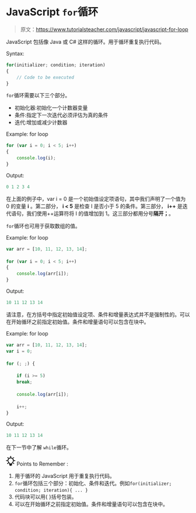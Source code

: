 # JavaScript `for`循环

> 原文：<https://www.tutorialsteacher.com/javascript/javascript-for-loop>

JavaScript 包括像 Java 或 C# 这样的循环。用于循环重复执行代码。

Syntax:

```js
for(initializer; condition; iteration)
{
    // Code to be executed
}

```

`for`循环需要以下三个部分。

*   初始化器:初始化一个计数器变量
*   条件:指定下一次迭代必须评估为真的条件
*   迭代:增加或减少计数器

Example: for loop

```js
for (var i = 0; i < 5; i++)
{
    console.log(i);
} 
```

Output:

```js
0 1 2 3 4
```

在上面的例子中，var i = 0 是一个初始值设定项语句，其中我们声明了一个值为 0 的变量 **i** 。第二部分， **i < 5** 是检查 I 是否小于 5 的条件。第三部分， **i++** 是迭代语句，我们使用++运算符将 I 的值增加到 1。这三部分都用分号**隔开；**。

`for`循环也可用于获取数组的值。

Example: for loop

```js
var arr = [10, 11, 12, 13, 14];

for (var i = 0; i < 5; i++)
{
    console.log(arr[i]);
} 
```

Output:

```js
10 11 12 13 14
```

请注意，在方括号中指定初始值设定项、条件和增量表达式并不是强制性的。可以在开始循环之前指定初始值。条件和增量语句可以包含在块中。

Example: for loop

```js
var arr = [10, 11, 12, 13, 14];
var i = 0;

for (; ;) {

    if (i >= 5)
    break;

    console.log(arr[i]);

    i++;
} 
```

Output:

```js
10 11 12 13 14
```

在下一节中了解 `while`循环。

![](img/85db52f5404f0c468e1b194aa487d6a1.png)  Points to Remember :

1.  用于循环的 JavaScript 用于重复执行代码。
2.  `for`循环包括三个部分：初始化、条件和迭代。例如`for(initializer; condition; iteration){ ... }`
3.  代码块可以用{ }括号包装。
4.  可以在开始循环之前指定初始值。条件和增量语句可以包含在块中。